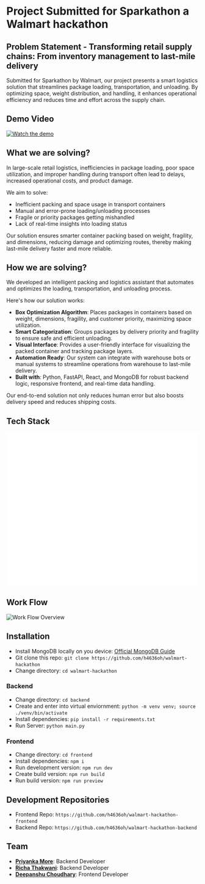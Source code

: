 # Project Submitted for Sparkathon a Walmart hackathon

## Problem Statement - Transforming retail supply chains: From inventory management to last-mile delivery

Submitted for Sparkathon by Walmart, our project presents a smart logistics solution that streamlines package loading, transportation, and unloading. By optimizing space, weight distribution, and handling, it enhances operational efficiency and reduces time and effort across the supply chain.

## Demo Video

[![Watch the demo](./media/demo-thumbnail.png)](https://www.youtube.com/watch?v=YOUR_DEMO_VIDEO_LINK)

## What we are solving?

In large-scale retail logistics, inefficiencies in package loading, poor space utilization, and improper handling during transport often lead to delays, increased operational costs, and product damage.

We aim to solve:

- Inefficient packing and space usage in transport containers
- Manual and error-prone loading/unloading processes
- Fragile or priority packages getting mishandled
- Lack of real-time insights into loading status

Our solution ensures smarter container packing based on weight, fragility, and dimensions, reducing damage and optimizing routes, thereby making last-mile delivery faster and more reliable.

## How we are solving?

We developed an intelligent packing and logistics assistant that automates and optimizes the loading, transportation, and unloading process.

Here's how our solution works:

- **Box Optimization Algorithm**: Places packages in containers based on weight, dimensions, fragility, and customer priority, maximizing space utilization.
- **Smart Categorization**: Groups packages by delivery priority and fragility to ensure safe and efficient unloading.
- **Visual Interface**: Provides a user-friendly interface for visualizing the packed container and tracking package layers.
- **Automation Ready**: Our system can integrate with warehouse bots or manual systems to streamline operations from warehouse to last-mile delivery.
- **Built with**: Python, FastAPI, React, and MongoDB for robust backend logic, responsive frontend, and real-time data handling.

Our end-to-end solution not only reduces human error but also boosts delivery speed and reduces shipping costs.

## Tech Stack

![Tech Stack Overview](./media/techstack.png)

## Work Flow

![Work Flow Overview](./media/workflow.png)

## Installation

- Install MongoDB locally on you device: [Official MongoDB Guide](https://www.mongodb.com/docs/manual/installation/)
- Git clone this repo: `git clone https://github.com/h4636oh/walmart-hackathon`
- Change directory: `cd walmart-hackathon`

### Backend

- Change directory: `cd backend`
- Create and enter into virtual enviornment: `python -m venv venv; source ./venv/bin/activate`
- Install dependencies: `pip install -r requirements.txt`
- Run Server: `python main.py`

### Frontend

- Change directory: `cd frontend`
- Install dependencies: `npm i`
- Run development version: `npm run dev`
- Create build version: `npm run build`
- Run build version: `npm run preview`

## Development Repositories

- Frontend Repo: `https://github.com/h4636oh/walmart-hackathon-frontend`
- Backend Repo: `https://github.com/h4636oh/walmart-hackathon-backend`

## Team

- **[Priyanka More](https://github.com/Mpriyanka)**: Backend Developer
- **[Richa Thakwani](https://github.com/ricgir)**: Backend Developer
- **[Deepanshu Choudhary](https://github.com/h4636oh)**: Frontend Developer
